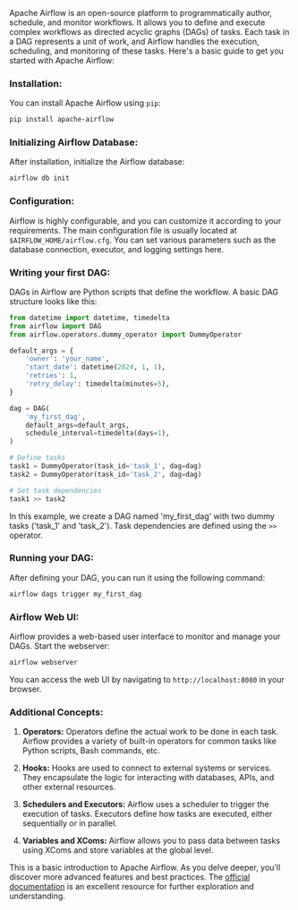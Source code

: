 Apache Airflow is an open-source platform to programmatically author, schedule, and monitor workflows. It allows you to define and execute complex workflows as directed acyclic graphs (DAGs) of tasks. Each task in a DAG represents a unit of work, and Airflow handles the execution, scheduling, and monitoring of these tasks. Here's a basic guide to get you started with Apache Airflow:

### Installation:

You can install Apache Airflow using `pip`:

```bash
pip install apache-airflow
```

### Initializing Airflow Database:

After installation, initialize the Airflow database:

```bash
airflow db init
```

### Configuration:

Airflow is highly configurable, and you can customize it according to your requirements. The main configuration file is usually located at `$AIRFLOW_HOME/airflow.cfg`. You can set various parameters such as the database connection, executor, and logging settings here.

### Writing your first DAG:

DAGs in Airflow are Python scripts that define the workflow. A basic DAG structure looks like this:

```python
from datetime import datetime, timedelta
from airflow import DAG
from airflow.operators.dummy_operator import DummyOperator

default_args = {
    'owner': 'your_name',
    'start_date': datetime(2024, 1, 1),
    'retries': 1,
    'retry_delay': timedelta(minutes=5),
}

dag = DAG(
    'my_first_dag',
    default_args=default_args,
    schedule_interval=timedelta(days=1),
)

# Define tasks
task1 = DummyOperator(task_id='task_1', dag=dag)
task2 = DummyOperator(task_id='task_2', dag=dag)

# Set task dependencies
task1 >> task2
```

In this example, we create a DAG named 'my_first_dag' with two dummy tasks ('task_1' and 'task_2'). Task dependencies are defined using the `>>` operator.

### Running your DAG:

After defining your DAG, you can run it using the following command:

```bash
airflow dags trigger my_first_dag
```

### Airflow Web UI:

Airflow provides a web-based user interface to monitor and manage your DAGs. Start the webserver:

```bash
airflow webserver
```

You can access the web UI by navigating to `http://localhost:8080` in your browser.

### Additional Concepts:

1. **Operators:** Operators define the actual work to be done in each task. Airflow provides a variety of built-in operators for common tasks like Python scripts, Bash commands, etc.

2. **Hooks:** Hooks are used to connect to external systems or services. They encapsulate the logic for interacting with databases, APIs, and other external resources.

3. **Schedulers and Executors:** Airflow uses a scheduler to trigger the execution of tasks. Executors define how tasks are executed, either sequentially or in parallel.

4. **Variables and XComs:** Airflow allows you to pass data between tasks using XComs and store variables at the global level.

This is a basic introduction to Apache Airflow. As you delve deeper, you'll discover more advanced features and best practices. The [official documentation](https://airflow.apache.org/docs/apache-airflow/stable/index.html) is an excellent resource for further exploration and understanding.
